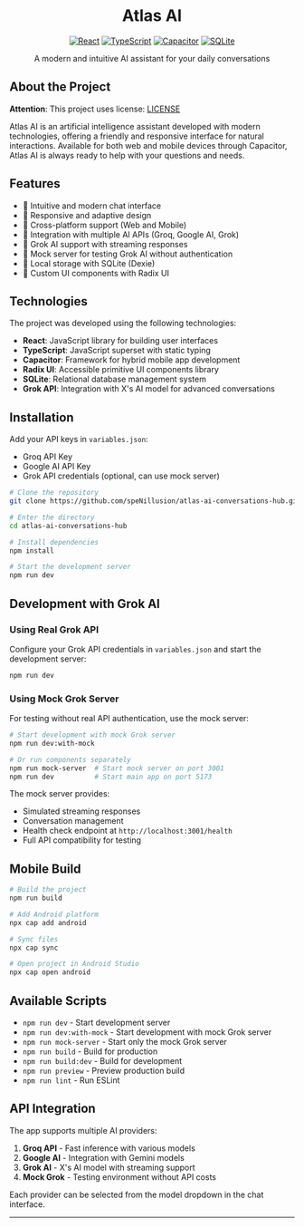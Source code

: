 <div align="center">

# Atlas AI 

[![React](https://img.shields.io/badge/React-20232A?style=for-the-badge&logo=react&logoColor=61DAFB)](https://reactjs.org/)
[![TypeScript](https://img.shields.io/badge/TypeScript-007ACC?style=for-the-badge&logo=typescript&logoColor=white)](https://www.typescriptlang.org/)
[![Capacitor](https://img.shields.io/badge/Capacitor-119EFF?style=for-the-badge&logo=Capacitor&logoColor=white)](https://capacitorjs.com/)
[![SQLite](https://img.shields.io/badge/SQLite-07405E?style=for-the-badge&logo=sqlite&logoColor=white)](https://www.sqlite.org/)

A modern and intuitive AI assistant for your daily conversations

</div>

## About the Project

**Attention**: This project uses license: [LICENSE](./LICENSE)

Atlas AI is an artificial intelligence assistant developed with modern technologies, offering a friendly and responsive interface for natural interactions. Available for both web and mobile devices through Capacitor, Atlas AI is always ready to help with your questions and needs.

## Features

- 💬 Intuitive and modern chat interface  
- 🎨 Responsive and adaptive design  
- 📱 Cross-platform support (Web and Mobile)  
- 🔄 Integration with multiple AI APIs (Groq, Google AI, Grok)  
- 🚀 Grok AI support with streaming responses  
- 🧪 Mock server for testing Grok AI without authentication  
- 💾 Local storage with SQLite (Dexie)  
- 🎯 Custom UI components with Radix UI  

## Technologies

The project was developed using the following technologies:

- **React**: JavaScript library for building user interfaces  
- **TypeScript**: JavaScript superset with static typing  
- **Capacitor**: Framework for hybrid mobile app development  
- **Radix UI**: Accessible primitive UI components library  
- **SQLite**: Relational database management system  
- **Grok API**: Integration with X's AI model for advanced conversations  

## Installation

Add your API keys in `variables.json`:
- Groq API Key
- Google AI API Key  
- Grok API credentials (optional, can use mock server)

```bash
# Clone the repository
git clone https://github.com/speNillusion/atlas-ai-conversations-hub.git

# Enter the directory
cd atlas-ai-conversations-hub

# Install dependencies
npm install

# Start the development server
npm run dev
```

## Development with Grok AI

### Using Real Grok API
Configure your Grok API credentials in `variables.json` and start the development server:

```bash
npm run dev
```

### Using Mock Grok Server
For testing without real API authentication, use the mock server:

```bash
# Start development with mock Grok server
npm run dev:with-mock

# Or run components separately
npm run mock-server  # Start mock server on port 3001
npm run dev          # Start main app on port 5173
```

The mock server provides:
- Simulated streaming responses
- Conversation management
- Health check endpoint at `http://localhost:3001/health`
- Full API compatibility for testing

## Mobile Build

```bash
# Build the project
npm run build

# Add Android platform
npx cap add android

# Sync files
npx cap sync

# Open project in Android Studio
npx cap open android
```

## Available Scripts

- `npm run dev` - Start development server
- `npm run dev:with-mock` - Start development with mock Grok server
- `npm run mock-server` - Start only the mock Grok server
- `npm run build` - Build for production
- `npm run build:dev` - Build for development
- `npm run preview` - Preview production build
- `npm run lint` - Run ESLint

## API Integration

The app supports multiple AI providers:

1. **Groq API** - Fast inference with various models
2. **Google AI** - Integration with Gemini models
3. **Grok AI** - X's AI model with streaming support
4. **Mock Grok** - Testing environment without API costs

Each provider can be selected from the model dropdown in the chat interface.

---